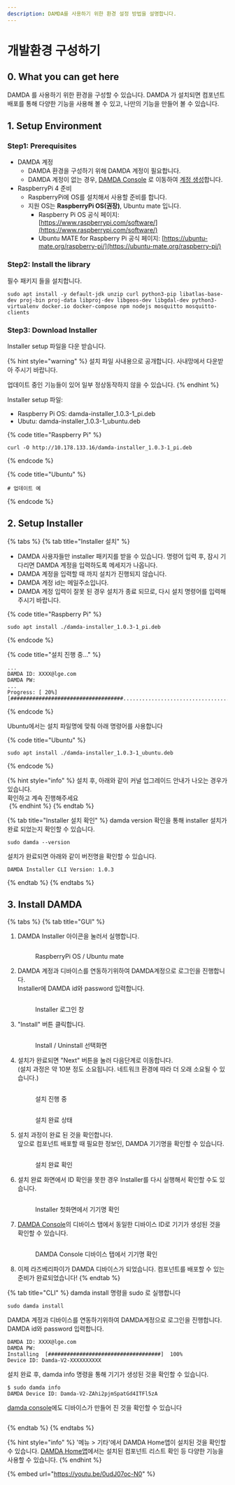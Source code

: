 ```yaml
---
description: DAMDA를 사용하기 위한 환경 설정 방법을 설명합니다.
---
```


# 개발환경 구성하기

## 0. What you can get here

DAMDA 를 사용하기 위한 환경을 구성할 수 있습니다. DAMDA 가 설치되면 컴포넌트 배포를 통해 다양한 기능을 사용해 볼 수 있고, 나만의 기능을 만들어 볼 수 있습니다.

## 1. Setup Environment <a href="#setup-environment" id="setup-environment"></a>

### Step1: Prerequisites

* DAMDA 계정
  * DAMDA 환경을 구성하기 위해 DAMDA 계정이 필요합니다.&#x20;
  * DAMDA 계정이 없는 경우, [DAMDA Console](http://damda.lge.com/login?redirect=%2Fhome) 로 이동하여 [계정 생성](../fundamentals/damda-cloud/manage-account/undefined.md)합니다.
* RaspberryPi 4 준비
  * RaspberryPi에 OS를 설치해서 사용할 준비를 합니다.&#x20;
  * 지원 OS는 **RaspberryPi OS(권장)**, Ubuntu mate 입니다.&#x20;
    * Raspberry Pi OS 공식 페이지: [https://www.raspberrypi.com/software/](https://www.raspberrypi.com/software/)
    * &#x20;Ubuntu MATE for Raspberry Pi 공식 페이지: [https://ubuntu-mate.org/raspberry-pi/](https://ubuntu-mate.org/raspberry-pi/)

### Step2: Install the library

필수 패키지 들을 설치합니다.

```shell
sudo apt install -y default-jdk unzip curl python3-pip libatlas-base-dev proj-bin proj-data libproj-dev libgeos-dev libgdal-dev python3-virtualenv docker.io docker-compose npm nodejs mosquitto mosquitto-clients
```

### Step3: Download Installer

Installer setup 파일을 다운 받습니다.

{% hint style="warning" %}
설치 파일 사내용으로 공개합니다. 사내망에서 다운받아 주시기 바랍니다.&#x20;

업데이트 중인 기능들이 있어 일부 정상동작하지 않을 수 있습니다.
{% endhint %}

Installer setup 파일:&#x20;

* Raspberry Pi OS: damda-installer\_1.0.3-1\_pi.deb
* Ubutu: damda-installer\_1.0.3-1\_ubuntu.deb

{% code title="Raspberry Pi" %}
```shell
curl -O http://10.178.133.16/damda-installer_1.0.3-1_pi.deb
```
{% endcode %}

{% code title="Ubuntu" %}
```shell
# 업데이트 예
```
{% endcode %}

## 2. Setup Installer

{% tabs %}
{% tab title="Installer 설치" %}
* DAMDA 사용자들만 installer 패키지를 받을 수 있습니다. 명령어 입력 후, 잠시 기다리면 DAMDA 계정을 입력하도록 메세지가 나옵니다.&#x20;
* DAMDA 계정을 입력할 때 까지 설치가 진행되지 않습니다.&#x20;
* DAMDA 계정 id는 메일주소입니다.
* DAMDA 계정 입력이 잘못 된 경우 설치가 종료 되므로, 다시 설치 명령어를 입력해주시기 바랍니다.

{% code title="Raspberry Pi" %}
```shell
sudo apt install ./damda-installer_1.0.3-1_pi.deb
```
{% endcode %}

{% code title="설치 진행 중..." %}
```shell
...
DAMDA ID: XXXX@lge.com
DAMDA PW:
...
Progress: [ 20%] [####################################................................................................................................................................................]
```
{% endcode %}



&#x20;Ubuntu에서는 설치 파일명에 맞춰 아래 명령어를 사용합니다

{% code title="Ubuntu" %}
```shell
sudo apt install ./damda-installer_1.0.3-1_ubuntu.deb
```
{% endcode %}



{% hint style="info" %}
설치 후, 아래와 같이 커널 업그레이드 안내가 나오는 경우가 있습니다.\
확인하고 계속 진행해주세요\
<img src="../.gitbook/assets/image (6) (3) (1).png" alt="" data-size="original">
{% endhint %}
{% endtab %}

{% tab title="Installer 설치 확인" %}
damda version 확인을 통해 installer 설치가 완료 되었는지 확인할 수 있습니다.

```shell
sudo damda --version
```



설치가 완료되면 아래와 같이 버전명을 확인할 수 있습니다.

```
DAMDA Installer CLI Version: 1.0.3
```
{% endtab %}
{% endtabs %}

## 3. Install DAMDA

{% tabs %}
{% tab title="GUI" %}
1.  DAMDA Installer 아이콘을 눌러서 실행합니다.&#x20;

    <figure><img src="../.gitbook/assets/menu_installer.png" alt=""><figcaption><p>RaspberryPi OS / Ubuntu mate</p></figcaption></figure>


2.  DAMDA 계정과 디바이스를 연동하기위하여 DAMDA계정으로 로그인을 진행합니다.\
    Installer에 DAMDA id와 password 입력합니다.&#x20;

    <figure><img src="../.gitbook/assets/image (17) (1).png" alt=""><figcaption><p>Installer 로그인 창</p></figcaption></figure>
3.  "Install" 버튼 클릭합니다.&#x20;

    <figure><img src="../.gitbook/assets/image (7) (4).png" alt=""><figcaption><p>Install / Uninstall 선택화면</p></figcaption></figure>
4.  설치가 완료되면 "Next" 버튼을 눌러 다음단계로 이동합니다. \
    (설치 과정은 약 10분 정도 소요됩니다. 네트워크 환경에 따라 더 오래 소요될 수 있습니다.)

    <figure><img src="https://files.gitbook.com/v0/b/gitbook-x-prod.appspot.com/o/spaces%2Fl3Km0lGSEvAZ1z7FtNCb%2Fuploads%2FiVEw9LLe2TVUGYZgOPBq%2Fimage.png?alt=media&#x26;token=7bd85b06-c8f6-468d-a9fb-79c896a2a43b" alt=""><figcaption><p>설치 진행 중</p></figcaption></figure>

    <figure><img src="../.gitbook/assets/image (3) (3) (1).png" alt=""><figcaption><p>설치 완료 상태</p></figcaption></figure>
5.  설치 과정이 완료 된 것을 확인합니다. \
    앞으로 컴포넌트 배포할 때 필요한 정보인, DAMDA 기기명을 확인할 수 있습니다.

    <figure><img src="../.gitbook/assets/image (37) (1).png" alt=""><figcaption><p>설치 완료 확인</p></figcaption></figure>
6.  설치 완료 화면에서 ID 확인을 못한 경우 Installer를 다시 실행해서 확인할 수도 있습니다.

    <figure><img src="../.gitbook/assets/image (15).png" alt=""><figcaption><p>Installer 첫화면에서 기기명 확인</p></figcaption></figure>
7.  [DAMDA Console](http://damda.lge.com/)의 디바이스 탭에서 동일한 디바이스 ID로 기기가 생성된 것을 확인할 수 있습니다.

    <figure><img src="../.gitbook/assets/image (5) (3).png" alt=""><figcaption><p>DAMDA Console 디바이스 탭에서 기기명 확인</p></figcaption></figure>
8. 이제 라즈베리파이가 DAMDA 디바이스가 되었습니다. 컴포넌트를 배포할 수 있는 준비가 완료되었습니다!
{% endtab %}

{% tab title="CLI" %}
damda install 명령을 sudo 로 실행합니다

```shell
sudo damda install
```



DAMDA 계정과 디바이스를 연동하기위하여 DAMDA계정으로 로그인을 진행합니다.\
DAMDA id와 password 입력합니다.

```shell
DAMDA ID: XXXX@lge.com
DAMDA PW:
Installing  [####################################]  100%
Device ID: Damda-V2-XXXXXXXXXX
```



설치 완료 후, damda info 명령을 통해 기기가 생성된 것을 확인할 수 있습니다.

```shell
$ sudo damda info
DAMDA Device ID: Damda-V2-ZAhi2pjmSpatGd4ITFl5zA
```



[damda console](http://damda.lge.com/home)에도 디바이스가 만들어 진 것을 확인할 수 있습니다

<figure><img src="../.gitbook/assets/image (24) (1).png" alt=""><figcaption></figcaption></figure>
{% endtab %}
{% endtabs %}

{% hint style="info" %}
'메뉴 > 기타'에서 DAMDA Home앱이 설치된 것을 확인할 수 있습니다. [DAMDA Home앱](../fundamentals/damda-device/damda-home/)에서는 설치된 컴포넌트 리스트 확인 등 다양한 기능을 사용할 수 있습니다.&#x20;
{% endhint %}

{% embed url="https://youtu.be/0udJ07oc-N0" %}

